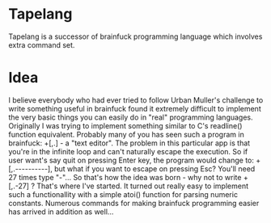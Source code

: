 # Tapelang
Tapelang is a successor of brainfuck programming language which involves extra command set.

# Idea
I believe everybody who had ever tried to follow Urban Muller's challenge to write something useful in brainfuck
found it extremely difficult to implement the very basic things you can easily do in "real" programming languages.
Originally I was trying to implement something similar to C's readline() function equivalent. Probably many of you
has seen such a program in brainfuck: +[,.] - a "text editor". The problem in this particular app is that you're in
the infinite loop and can't naturally escape the execution. So if user want's say quit on pressing Enter key, the
program would change to: +[,.----------], but what if you want to escape on pressing Esc? You'll need 27 times type
"-"... So that's how the idea was born - why not to write +[,.-27] ? That's where I've started. It turned out really
easy to implement such a functionallity with a simple atoi() function for parsing numeric constants. Numerous commands
for making brainfuck programming easier has arrived in addition as well...
